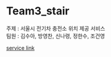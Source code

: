 # Team3_stair 
주제 : 서울시 전기차 충전소 위치 제공 서비스  
팀원 : 김수아, 방영찬, 신나령, 정한수, 조건영


<a href = "http://172.20.66.88:8501">service link</a>
